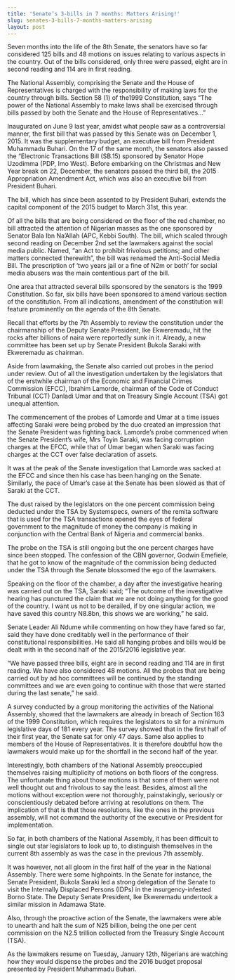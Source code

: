 ```yaml
---
title: 'Senate’s 3-bills in 7 months: Matters Arising!'
slug: senates-3-bills-7-months-matters-arising
layout: post
---
```


Seven months into the life of the 8th Senate, the senators have so far considered 125 bills and 48 motions on issues relating to various aspects in the country. Out of the bills considered, only three were passed, eight are in second reading and 114 are in first reading.

The National Assembly, comprising the Senate and the House of Representatives is charged with the responsibility of making laws for the country through bills.  Section 58 (1) of the1999 Constitution, says “The power of the National Assembly to make laws shall be exercised through bills passed by both the Senate and the House of Representatives...” 

Inaugurated on June 9 last year, amidst what people saw as a controversial manner, the first bill that was passed by this Senate was on December 1, 2015. It was the supplementary budget, an executive bill from President Muhammadu Buhari.  On the 17 of the same month, the senators also passed the “Electronic Transactions Bill (SB.15) sponsored by Senator Hope Uzodimma (PDP, Imo West). Before embarking on the Christmas and New Year break on 22, December, the senators passed the third bill, the 2015 Appropriation Amendment Act, which was also an executive bill from President Buhari. 

The bill, which has since been assented to by President Buhari, extends the capital component of the 2015 budget to March 31st, this year. 

Of all the bills that are being considered on the floor of the red chamber, no bill attracted the attention of Nigerian masses as the one sponsored by Senator Bala Ibn Na’Allah (APC, Kebbi South).  The bill, which scaled through second reading on December 2nd set the lawmakers against the social media public. Named, “an Act to prohibit frivolous petitions; and other matters connected therewith”, the bill was renamed the Anti-Social Media Bill. The prescription of ‘two years jail or a fine of N2m or both’ for social media abusers was the main contentious part of the bill.

One area that attracted several bills sponsored by the senators is the 1999 Constitution. So far, six bills have been sponsored to amend various section of the constitution. From all indications, amendment of the constitution will feature prominently on the agenda of the 8th Senate. 

Recall that efforts by the 7th Assembly to review the constitution under the chairmanship of the Deputy Senate President, Ike Ekweremadu, hit the rocks after billions of naira were reportedly sunk in it. Already, a new committee has been set up by Senate President Bukola Saraki with Ekweremadu as chairman.

Aside from lawmaking, the Senate also carried out probes in the period under review. Out of all the investigation undertaken by the legislators that of the erstwhile chairman of the Economic and Financial Crimes Commission (EFCC), Ibrahim Lamorde, chairman of the Code of Conduct Tribunal (CCT) Danladi Umar and that on Treasury Single Account (TSA) got unequal attention.  

The commencement of the probes of Lamorde and Umar at a time issues affecting Saraki were being probed by the duo created an impression that the Senate President was fighting back.  Lamorde’s probe commenced when the Senate President’s wife, Mrs Toyin Saraki, was facing corruption charges at the EFCC, while that of Umar began when Saraki was facing charges at the CCT over false declaration of assets.

It was at the peak of the Senate investigation that Lamorde was sacked at the EFCC and since then his case has been hanging on the Senate. Similarly, the pace of Umar’s case at the Senate has been slowed as that of Saraki at the CCT. 

The dust raised by the legislators on the one percent commission being deducted under the TSA by Systemspecs, owners of the remita software that is used for the TSA transactions opened the eyes of federal government to the magnitude of money the company is making in conjunction with the Central Bank of Nigeria and commercial banks. 

The probe on the TSA is still ongoing but the one percent charges have since been stopped. The confession of the CBN governor, Godwin Emefiele, that he got to know of the magnitude of the commission being deducted under the TSA through the Senate blossomed the ego of the lawmakers.

Speaking on the floor of the chamber, a day after the investigative hearing was carried out on the TSA, Saraki said; “The outcome of the investigative hearing has punctured the claim that we are not doing anything for the good of the country. I want us not to be derailed, if by one singular action, we have saved this country N8.8bn, this shows we are working,” he said.

Senate Leader Ali Ndume while commenting on how they have fared so far, said they have done creditably well in the performance of their constitutional responsibilities. He said all hanging probes and bills would be dealt with in the second half of the 2015/2016 legislative year.

“We have passed three bills, eight are in second reading and 114 are in first reading. We have also considered 48 motions. All the probes that are being carried out by ad hoc committees will be continued by the standing committees and we are even going to continue with those that were started during the last senate,” he said. 

A survey conducted by a group monitoring the activities of the National Assembly, showed that the lawmakers are already in breach of Section 163 of the 1999 Constitution, which requires the legislators to sit for a minimum legislative days of 181  every year. The survey showed that in the first half of their first year, the Senate sat for only 47 days. Same also applies to members of the House of Representatives. It is therefore doubtful how the lawmakers would make up for the shortfall in the second half of the year.

Interestingly, both chambers of the National Assembly preoccupied themselves raising multiplicity of motions on both floors of the congress.  The unfortunate thing about those motions is that some of them were not well thought out and frivolous to say the least. Besides, almost all the motions without exception were not thoroughly, painstakingly, seriously or conscientiously debated before arriving at resolutions on them. The implication of that is that those resolutions, like the ones in the previous assembly, will not command the authority of the executive or President for implementation.

So far, in both chambers of the National Assembly, it has been difficult to single out star legislators to look up to, to distinguish themselves in the current 8th assembly as was the case in the previous 7th assembly. 

It was however, not all gloom in the first half of the year in the National Assembly. There were some highpoints. In the Senate for instance, the Senate President, Bukola Saraki led a strong delegation of the Senate to visit the Internally Displaced Persons (IDPs) in the insurgency-infested Borno State. The Deputy Senate President, Ike Ekweremadu undertook a similar mission in Adamawa State. 

Also, through the proactive action of the Senate, the lawmakers were able to unearth and halt the sum of N25 billion, being the one per cent commission on the N2.5 trillion collected from the Treasury Single Account (TSA). 

As the lawmakers resume on Tuesday, January 12th, Nigerians are watching how they would dispense the probes and the 2016 budget proposal presented by President Muhammadu Buhari.
